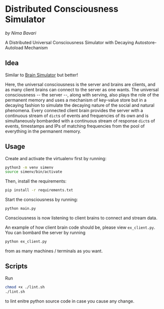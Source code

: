 # Distributed Consciousness Simulator

_by Nima Bavari_

A Distributed Universal Consciousness Simulator with Decaying Autostore-Autoload Mechanism

## Idea

Similar to [Brain Simulator](https://github.com/NimaBavari/brain-simulator) but better!

Here, the universal consciousness is the server and brains are clients, and as many client brains can connect to the server as one wants. The universal consciousness -- the server --, along with serving, also plays the role of the permanent memory and uses a mechanism of key-value store but in a decaying fashion to simulate the decaying nature of the social and natural phenomena. Every connected client brain provides the server with a continuous stream of `dict`s of events and frequencies of its own and is simultaneously bombarded with a continuous stream of response `dict`s of events, timestamps and IPs of matching frequencies from the pool of everything in the permanent memory.

## Usage

Create and activate the virtualenv first by running:

```sh
python3 -m venv simenv
source simenv/bin/activate
```

Then, install the requirements:

```sh
pip install -r requirements.txt
```

Start the consciousness by running:

```sh
python main.py
```

Consciousness is now listening to client brains to connect and stream data.

An example of how client brain code should be, please view `ex_client.py`. You can bombard the server by running

```sh
python ex_client.py
```

from as many machines / terminals as you want.

## Scripts

Run

```sh
chmod +x ./lint.sh
./lint.sh
```

to lint enitre python source code in case you cause any change.
